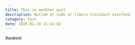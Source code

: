 ```yaml
---
title: This is another post
description: Nullam at nibh ut libero tincidunt eleifend
category: Test
date: 2025-01-24 21:14:02
---
```


Awatest
